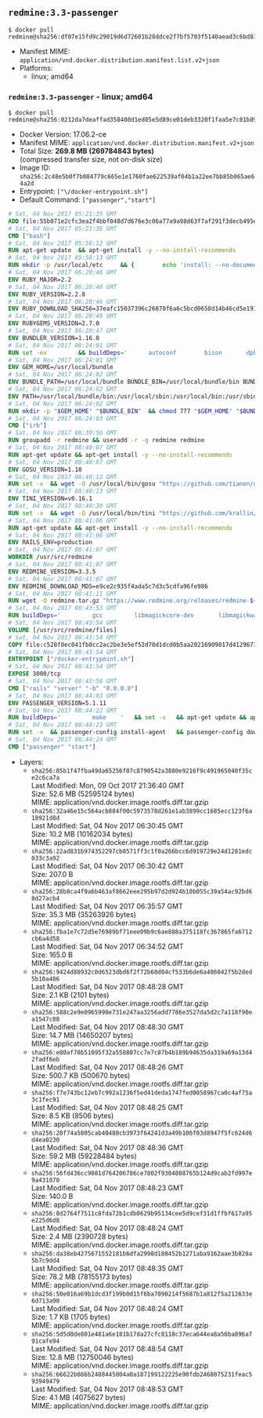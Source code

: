## `redmine:3.3-passenger`

```console
$ docker pull redmine@sha256:df07e15fd9c29019d6d72601b28ddce2f7bf5703f5140aead3c6bd81533b8ca7
```

-	Manifest MIME: `application/vnd.docker.distribution.manifest.list.v2+json`
-	Platforms:
	-	linux; amd64

### `redmine:3.3-passenger` - linux; amd64

```console
$ docker pull redmine@sha256:0212da7deaffad358400d1ed05e5d89ce01deb3320f1faa5e7c81b89232eca3a
```

-	Docker Version: 17.06.2-ce
-	Manifest MIME: `application/vnd.docker.distribution.manifest.v2+json`
-	Total Size: **269.8 MB (269784843 bytes)**  
	(compressed transfer size, not on-disk size)
-	Image ID: `sha256:2c48e5b0f7b084779c665e1e1760fae622539af04b1a22ee7bb85b065ae64a2d`
-	Entrypoint: `["\/docker-entrypoint.sh"]`
-	Default Command: `["passenger","start"]`

```dockerfile
# Sat, 04 Nov 2017 05:21:35 GMT
ADD file:55b071e2cfc3ea2f4bbf048d7d676e3c06a77a9a98d63f7af291f3decb495ec8 in / 
# Sat, 04 Nov 2017 05:21:36 GMT
CMD ["bash"]
# Sat, 04 Nov 2017 05:58:12 GMT
RUN apt-get update 	&& apt-get install -y --no-install-recommends 		bzip2 		ca-certificates 		libffi-dev 		libgdbm3 		libssl-dev 		libyaml-dev 		procps 		zlib1g-dev 	&& rm -rf /var/lib/apt/lists/*
# Sat, 04 Nov 2017 05:58:13 GMT
RUN mkdir -p /usr/local/etc 	&& { 		echo 'install: --no-document'; 		echo 'update: --no-document'; 	} >> /usr/local/etc/gemrc
# Sat, 04 Nov 2017 06:20:46 GMT
ENV RUBY_MAJOR=2.2
# Sat, 04 Nov 2017 06:20:46 GMT
ENV RUBY_VERSION=2.2.8
# Sat, 04 Nov 2017 06:20:46 GMT
ENV RUBY_DOWNLOAD_SHA256=37eafc15037396c26870f6a6c5bcd0658d14b46cd5e191a3b56d89dd22d561b0
# Sat, 04 Nov 2017 06:20:46 GMT
ENV RUBYGEMS_VERSION=2.7.0
# Sat, 04 Nov 2017 06:20:47 GMT
ENV BUNDLER_VERSION=1.16.0
# Sat, 04 Nov 2017 06:24:01 GMT
RUN set -ex 		&& buildDeps=' 		autoconf 		bison 		dpkg-dev 		gcc 		libbz2-dev 		libgdbm-dev 		libglib2.0-dev 		libncurses-dev 		libreadline-dev 		libxml2-dev 		libxslt-dev 		make 		ruby 		wget 		xz-utils 	' 	&& apt-get update 	&& apt-get install -y --no-install-recommends $buildDeps 	&& rm -rf /var/lib/apt/lists/* 		&& wget -O ruby.tar.xz "https://cache.ruby-lang.org/pub/ruby/${RUBY_MAJOR%-rc}/ruby-$RUBY_VERSION.tar.xz" 	&& echo "$RUBY_DOWNLOAD_SHA256 *ruby.tar.xz" | sha256sum -c - 		&& mkdir -p /usr/src/ruby 	&& tar -xJf ruby.tar.xz -C /usr/src/ruby --strip-components=1 	&& rm ruby.tar.xz 		&& cd /usr/src/ruby 		&& { 		echo '#define ENABLE_PATH_CHECK 0'; 		echo; 		cat file.c; 	} > file.c.new 	&& mv file.c.new file.c 		&& autoconf 	&& gnuArch="$(dpkg-architecture --query DEB_BUILD_GNU_TYPE)" 	&& ./configure 		--build="$gnuArch" 		--disable-install-doc 		--enable-shared 	&& make -j "$(nproc)" 	&& make install 		&& dpkg-query --show --showformat '${package}\n' 		| grep -P '^libreadline\d+$' 		| xargs apt-mark manual 	&& apt-get purge -y --auto-remove $buildDeps 	&& cd / 	&& rm -r /usr/src/ruby 		&& gem update --system "$RUBYGEMS_VERSION" 	&& gem install bundler --version "$BUNDLER_VERSION" --force
# Sat, 04 Nov 2017 06:24:01 GMT
ENV GEM_HOME=/usr/local/bundle
# Sat, 04 Nov 2017 06:24:02 GMT
ENV BUNDLE_PATH=/usr/local/bundle BUNDLE_BIN=/usr/local/bundle/bin BUNDLE_SILENCE_ROOT_WARNING=1 BUNDLE_APP_CONFIG=/usr/local/bundle
# Sat, 04 Nov 2017 06:24:02 GMT
ENV PATH=/usr/local/bundle/bin:/usr/local/sbin:/usr/local/bin:/usr/sbin:/usr/bin:/sbin:/bin
# Sat, 04 Nov 2017 06:24:02 GMT
RUN mkdir -p "$GEM_HOME" "$BUNDLE_BIN" 	&& chmod 777 "$GEM_HOME" "$BUNDLE_BIN"
# Sat, 04 Nov 2017 06:24:03 GMT
CMD ["irb"]
# Sat, 04 Nov 2017 08:39:56 GMT
RUN groupadd -r redmine && useradd -r -g redmine redmine
# Sat, 04 Nov 2017 08:40:07 GMT
RUN apt-get update && apt-get install -y --no-install-recommends 		ca-certificates 		wget 	&& rm -rf /var/lib/apt/lists/*
# Sat, 04 Nov 2017 08:40:07 GMT
ENV GOSU_VERSION=1.10
# Sat, 04 Nov 2017 08:40:12 GMT
RUN set -x 	&& wget -O /usr/local/bin/gosu "https://github.com/tianon/gosu/releases/download/$GOSU_VERSION/gosu-$(dpkg --print-architecture)" 	&& wget -O /usr/local/bin/gosu.asc "https://github.com/tianon/gosu/releases/download/$GOSU_VERSION/gosu-$(dpkg --print-architecture).asc" 	&& export GNUPGHOME="$(mktemp -d)" 	&& gpg --keyserver ha.pool.sks-keyservers.net --recv-keys B42F6819007F00F88E364FD4036A9C25BF357DD4 	&& gpg --batch --verify /usr/local/bin/gosu.asc /usr/local/bin/gosu 	&& rm -r "$GNUPGHOME" /usr/local/bin/gosu.asc 	&& chmod +x /usr/local/bin/gosu 	&& gosu nobody true
# Sat, 04 Nov 2017 08:40:13 GMT
ENV TINI_VERSION=v0.16.1
# Sat, 04 Nov 2017 08:40:30 GMT
RUN set -x 	&& wget -O /usr/local/bin/tini "https://github.com/krallin/tini/releases/download/$TINI_VERSION/tini-$(dpkg --print-architecture)" 	&& wget -O /usr/local/bin/tini.asc "https://github.com/krallin/tini/releases/download/$TINI_VERSION/tini-$(dpkg --print-architecture).asc" 	&& export GNUPGHOME="$(mktemp -d)" 	&& gpg --keyserver ha.pool.sks-keyservers.net --recv-keys 6380DC428747F6C393FEACA59A84159D7001A4E5 	&& gpg --batch --verify /usr/local/bin/tini.asc /usr/local/bin/tini 	&& rm -r "$GNUPGHOME" /usr/local/bin/tini.asc 	&& chmod +x /usr/local/bin/tini 	&& tini -h
# Sat, 04 Nov 2017 08:41:06 GMT
RUN apt-get update && apt-get install -y --no-install-recommends 		imagemagick 		libmysqlclient18 		libpq5 		libsqlite3-0 				bzr 		git 		mercurial 		openssh-client 		subversion 	&& rm -rf /var/lib/apt/lists/*
# Sat, 04 Nov 2017 08:41:06 GMT
ENV RAILS_ENV=production
# Sat, 04 Nov 2017 08:41:07 GMT
WORKDIR /usr/src/redmine
# Sat, 04 Nov 2017 08:41:07 GMT
ENV REDMINE_VERSION=3.3.5
# Sat, 04 Nov 2017 08:41:07 GMT
ENV REDMINE_DOWNLOAD_MD5=e9ce2c935f4ada5c7d3c5cdfa96fe986
# Sat, 04 Nov 2017 08:41:11 GMT
RUN wget -O redmine.tar.gz "https://www.redmine.org/releases/redmine-${REDMINE_VERSION}.tar.gz" 	&& echo "$REDMINE_DOWNLOAD_MD5 redmine.tar.gz" | md5sum -c - 	&& tar -xvf redmine.tar.gz --strip-components=1 	&& rm redmine.tar.gz files/delete.me log/delete.me 	&& mkdir -p tmp/pdf public/plugin_assets 	&& chown -R redmine:redmine ./
# Sat, 04 Nov 2017 08:43:53 GMT
RUN buildDeps=' 		gcc 		libmagickcore-dev 		libmagickwand-dev 		libmysqlclient-dev 		libpq-dev 		libsqlite3-dev 		make 		patch 	' 	&& set -ex 	&& apt-get update && apt-get install -y $buildDeps --no-install-recommends 	&& rm -rf /var/lib/apt/lists/* 	&& bundle install --without development test 	&& for adapter in mysql2 postgresql sqlite3; do 		echo "$RAILS_ENV:" > ./config/database.yml; 		echo "  adapter: $adapter" >> ./config/database.yml; 		bundle install --without development test; 		cp Gemfile.lock "Gemfile.lock.${adapter}"; 	done 	&& rm ./config/database.yml 	&& apt-get purge -y --auto-remove $buildDeps
# Sat, 04 Nov 2017 08:43:54 GMT
VOLUME [/usr/src/redmine/files]
# Sat, 04 Nov 2017 08:43:54 GMT
COPY file:c528f0ec041fb8cc2ac2be3e5ef52d70d1dcd0b5aa20216909017d412967719a in / 
# Sat, 04 Nov 2017 08:43:54 GMT
ENTRYPOINT ["/docker-entrypoint.sh"]
# Sat, 04 Nov 2017 08:43:54 GMT
EXPOSE 3000/tcp
# Sat, 04 Nov 2017 08:43:56 GMT
CMD ["rails" "server" "-b" "0.0.0.0"]
# Sat, 04 Nov 2017 08:44:03 GMT
ENV PASSENGER_VERSION=5.1.11
# Sat, 04 Nov 2017 08:44:22 GMT
RUN buildDeps=' 		make 	' 	&& set -x 	&& apt-get update && apt-get install -y --no-install-recommends $buildDeps && rm -rf /var/lib/apt/lists/* 	&& gem install passenger --version "$PASSENGER_VERSION" 	&& apt-get purge -y --auto-remove $buildDeps
# Sat, 04 Nov 2017 08:44:23 GMT
RUN set -x 	&& passenger-config install-agent 	&& passenger-config download-nginx-engine
# Sat, 04 Nov 2017 08:44:24 GMT
CMD ["passenger" "start"]
```

-	Layers:
	-	`sha256:85b1f47fba49da65256f07c8790542a3880e9216f9c491965040f35ce2c6ca7a`  
		Last Modified: Mon, 09 Oct 2017 21:36:40 GMT  
		Size: 52.6 MB (52595124 bytes)  
		MIME: application/vnd.docker.image.rootfs.diff.tar.gzip
	-	`sha256:32a46e15c564acb884f00c5973578d261e1ab3899cc1685ecc123f6a18921d8d`  
		Last Modified: Sat, 04 Nov 2017 06:30:45 GMT  
		Size: 10.2 MB (10162034 bytes)  
		MIME: application/vnd.docker.image.rootfs.diff.tar.gzip
	-	`sha256:22ad831b974352297cb8571ff3c1f0a266bcc6d919729e24d1281edc033c3a92`  
		Last Modified: Sat, 04 Nov 2017 06:30:42 GMT  
		Size: 207.0 B  
		MIME: application/vnd.docker.image.rootfs.diff.tar.gzip
	-	`sha256:28b8ca4f9a6b463af8662eee295b97d2d924b10b055c39a54ac92bd68d27acb4`  
		Last Modified: Sat, 04 Nov 2017 06:35:57 GMT  
		Size: 35.3 MB (35263926 bytes)  
		MIME: application/vnd.docker.image.rootfs.diff.tar.gzip
	-	`sha256:fba1e7c72d5e76989bf71eee09b9c6ae888a375118fc367865fa6712cb6a4d58`  
		Last Modified: Sat, 04 Nov 2017 06:34:52 GMT  
		Size: 165.0 B  
		MIME: application/vnd.docker.image.rootfs.diff.tar.gzip
	-	`sha256:9424d88932c0d6523dbd6f2f72b60d04cf533b6de6a486042f5b2ded5b10a486`  
		Last Modified: Sat, 04 Nov 2017 08:48:28 GMT  
		Size: 2.1 KB (2101 bytes)  
		MIME: application/vnd.docker.image.rootfs.diff.tar.gzip
	-	`sha256:588c2e9e0965990e731e247aa3256add7786e3527da5d2c7a118f90ea1547c88`  
		Last Modified: Sat, 04 Nov 2017 08:48:30 GMT  
		Size: 14.7 MB (14650207 bytes)  
		MIME: application/vnd.docker.image.rootfs.diff.tar.gzip
	-	`sha256:e80af78b51095f32a558807cc7e7c87b4b189b94635da319a69a13d42fadf6eb`  
		Last Modified: Sat, 04 Nov 2017 08:48:26 GMT  
		Size: 500.7 KB (500670 bytes)  
		MIME: application/vnd.docker.image.rootfs.diff.tar.gzip
	-	`sha256:f7e743bc12eb7c992a1236f5ed41deda1747fed0058967ca0c4af75a3c1fec91`  
		Last Modified: Sat, 04 Nov 2017 08:48:25 GMT  
		Size: 8.5 KB (8506 bytes)  
		MIME: application/vnd.docker.image.rootfs.diff.tar.gzip
	-	`sha256:20f74a5805cab40480cb3973f64241d3a49b106f03d8947f5fc624d6d4ea0230`  
		Last Modified: Sat, 04 Nov 2017 08:48:36 GMT  
		Size: 59.2 MB (59228484 bytes)  
		MIME: application/vnd.docker.image.rootfs.diff.tar.gzip
	-	`sha256:56fd436cc9081d764206786ce7802f9304808765b124d9cab2fd997e9a431070`  
		Last Modified: Sat, 04 Nov 2017 08:48:23 GMT  
		Size: 140.0 B  
		MIME: application/vnd.docker.image.rootfs.diff.tar.gzip
	-	`sha256:8d2764f7511c8fda72b1cdb0629b95134cee5d9cef31d1ffbf617a95e225d6d8`  
		Last Modified: Sat, 04 Nov 2017 08:48:24 GMT  
		Size: 2.4 MB (2390728 bytes)  
		MIME: application/vnd.docker.image.rootfs.diff.tar.gzip
	-	`sha256:da38eb4275671552181b6dfa2998d188452b1271aba9162aae3b820a5b7c9dd4`  
		Last Modified: Sat, 04 Nov 2017 08:48:35 GMT  
		Size: 78.2 MB (78155173 bytes)  
		MIME: application/vnd.docker.image.rootfs.diff.tar.gzip
	-	`sha256:50e016a69b1dcd3f199b0d15f6ba7090214f5687b1a812f5a212633e6d713a90`  
		Last Modified: Sat, 04 Nov 2017 08:48:24 GMT  
		Size: 1.7 KB (1705 bytes)  
		MIME: application/vnd.docker.image.rootfs.diff.tar.gzip
	-	`sha256:5d5d0de801e481a6e181b17da27cfc8118c37eca644ea8a56ba896a791cafe94`  
		Last Modified: Sat, 04 Nov 2017 08:48:54 GMT  
		Size: 12.8 MB (12750046 bytes)  
		MIME: application/vnd.docker.image.rootfs.diff.tar.gzip
	-	`sha256:66622b086b2488445004a0a187199122225e90fdb2468075231feac593949479`  
		Last Modified: Sat, 04 Nov 2017 08:48:53 GMT  
		Size: 4.1 MB (4075627 bytes)  
		MIME: application/vnd.docker.image.rootfs.diff.tar.gzip
